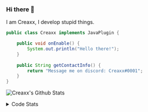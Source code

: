 ### Hi there 👋

I am Creaxx, I develop stupid things. 

```java
public class Creaxx implements JavaPlugin {

    public void onEnable() {
        System.out.println("Hello there!");
    }
    
    public String getContactInfo() {
        return "Message me on discord: Creaxx#0001";
    }
}
```

![Creaxx's Github Stats](https://github-readme-stats.vercel.app/api?username=CreaxxOG&show_icons=true&theme=dark&count_private=true)

<details>
  <summary>Code Stats</summary>

<!--START_SECTION:waka-->
![Code Time](http://img.shields.io/badge/Code%20Time-1%2C387%20hrs%2052%20mins-blue)

![Lines of code](https://img.shields.io/badge/From%20Hello%20World%20I%27ve%20Written-611.9%20thousand%20lines%20of%20code-blue)

**🐱 My GitHub Data** 

> 📦 104.2 kB Used in GitHub's Storage 
 > 
> 🏆 2,131 Contributions in the Year 2023
 > 
> 🚫 Not Opted to Hire
 > 
> 📜 4 Public Repositories 
 > 
> 🔑 3 Private Repositories 
 > 
**I'm a Night 🦉** 

```text
🌞 Morning                295 commits         ██░░░░░░░░░░░░░░░░░░░░░░░   07.14 % 
🌆 Daytime                1737 commits        ███████████░░░░░░░░░░░░░░   42.05 % 
🌃 Evening                2013 commits        ████████████░░░░░░░░░░░░░   48.73 % 
🌙 Night                  86 commits          █░░░░░░░░░░░░░░░░░░░░░░░░   02.08 % 
```
📅 **I'm Most Productive on Saturday** 

```text
Monday                   515 commits         ███░░░░░░░░░░░░░░░░░░░░░░   12.47 % 
Tuesday                  583 commits         ████░░░░░░░░░░░░░░░░░░░░░   14.11 % 
Wednesday                606 commits         ████░░░░░░░░░░░░░░░░░░░░░   14.67 % 
Thursday                 632 commits         ████░░░░░░░░░░░░░░░░░░░░░   15.30 % 
Friday                   391 commits         ██░░░░░░░░░░░░░░░░░░░░░░░   09.47 % 
Saturday                 722 commits         ████░░░░░░░░░░░░░░░░░░░░░   17.48 % 
Sunday                   682 commits         ████░░░░░░░░░░░░░░░░░░░░░   16.51 % 
```


📊 **This Week I Spent My Time On** 

```text
💬 Programming Languages: 
Java                     7 hrs 34 mins       █████████████████████░░░░   85.48 % 
Kotlin                   51 mins             ██░░░░░░░░░░░░░░░░░░░░░░░   09.74 % 
YAML                     17 mins             █░░░░░░░░░░░░░░░░░░░░░░░░   03.29 % 
XML                      7 mins              ░░░░░░░░░░░░░░░░░░░░░░░░░   01.39 % 
IDEA_MODULE              0 secs              ░░░░░░░░░░░░░░░░░░░░░░░░░   00.09 % 

🔥 Editors: 
IntelliJ                 8 hrs 51 mins       █████████████████████████   100.00 % 
```

**I Mostly Code in Java** 

```text
Java                     57 repos            ███████████████████░░░░░░   76.00 % 
Kotlin                   10 repos            ███░░░░░░░░░░░░░░░░░░░░░░   13.33 % 
CSS                      2 repos             █░░░░░░░░░░░░░░░░░░░░░░░░   02.67 % 
JavaScript               2 repos             █░░░░░░░░░░░░░░░░░░░░░░░░   02.67 % 
EJS                      1 repo              ░░░░░░░░░░░░░░░░░░░░░░░░░   01.33 % 
```




 Last Updated on 12/07/2023 01:56:05 UTC
<!--END_SECTION:waka-->
</details>
